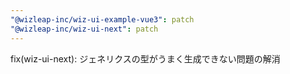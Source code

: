 ```yaml
---
"@wizleap-inc/wiz-ui-example-vue3": patch
"@wizleap-inc/wiz-ui-next": patch
---
```


fix(wiz-ui-next): ジェネリクスの型がうまく生成できない問題の解消
